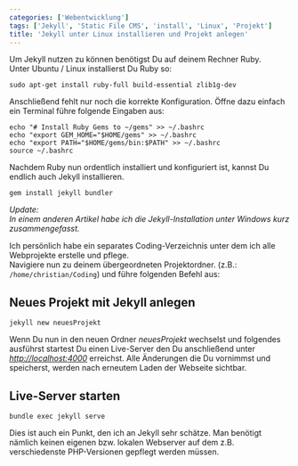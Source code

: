 ```yaml
---
categories: ['Webentwicklung']
tags: ['Jekyll', 'Static File CMS', 'install', 'Linux', 'Projekt']
title: 'Jekyll unter Linux installieren und Projekt anlegen'
---
```


Um Jekyll nutzen zu können benötigst Du auf deinem Rechner Ruby.  
Unter Ubuntu / Linux installierst Du Ruby so:

```shell
sudo apt-get install ruby-full build-essential zlib1g-dev
```

Anschließend fehlt nur noch die korrekte Konfiguration. Öffne dazu einfach ein Terminal führe folgende Eingaben aus:

``` shell
echo "# Install Ruby Gems to ~/gems" >> ~/.bashrc
echo "export GEM_HOME="$HOME/gems" >> ~/.bashrc
echo "export PATH="$HOME/gems/bin:$PATH" >> ~/.bashrc
source ~/.bashrc
```

Nachdem Ruby nun ordentlich installiert und konfiguriert ist, kannst Du endlich auch Jekyll installieren.

``` shell
gem install jekyll bundler
```

_Update:  
In einem anderen Artikel habe ich die Jekyll-Installation unter Windows kurz zusammengefasst._

Ich persönlich habe ein separates Coding-Verzeichnis unter dem ich alle Webprojekte erstelle und pflege.  
Navigiere nun zu deinem übergeordneten Projektordner. (z.B.:  `/home/christian/Coding`) und führe folgenden Befehl aus:

## Neues Projekt mit Jekyll anlegen

``` shell
jekyll new neuesProjekt
```

Wenn Du nun in den neuen Ordner  _neuesProjekt_  wechselst und folgendes ausführst startest Du einen Live-Server den Du anschließend unter  _[http://localhost:4000](http://localhost:4000/)_  erreichst. Alle Änderungen die Du vornimmst und speicherst, werden nach erneutem Laden der Webseite sichtbar.

## Live-Server starten

``` shell
bundle exec jekyll serve
```

Dies ist auch ein Punkt, den ich an Jekyll sehr schätze. Man benötigt nämlich keinen eigenen bzw. lokalen Webserver auf dem z.B. verschiedenste PHP-Versionen gepflegt werden müssen.
